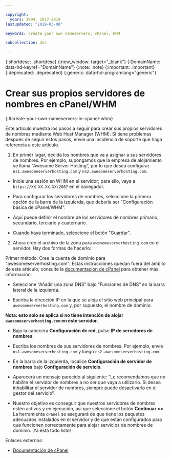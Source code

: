 ```yaml
---

copyright:
  years: 1994, 2017-2019
lastupdated: "2019-03-08"

keywords: create your own nameservers, cPanel, WHM

subcollection: dns

---
```



{:shortdesc: .shortdesc}
{:new_window: target="_blank"}
{:DomainName: data-hd-keyref="DomainName"}
{:note: .note}
{:important: .important}
{:deprecated: .deprecated}
{:generic: data-hd-programlang="generic"}

# Crear sus propios servidores de nombres en cPanel/WHM
{:#create-your-own-nameservers-in-cpanel-whm}

Este artículo muestra los pasos a seguir para crear sus propios servidores de nombres mediante Web Host Manager (WHM). Si tiene problemas después de seguir estos pasos, envíe una incidencia de soporte que haga referencia a este artículo.

1. En primer lugar, decida los nombres que va a asignar a sus servidores de nombres. Por ejemplo, supongamos que la empresa de alojamiento se llama “Awesome Server Hosting”, por lo que desea configurar `ns1.awesomeserverhosting.com` y `ns2.awesomeserverhosting.com`.

* Inicie una sesión en WHM en el servidor; para ello, vaya a `https://XX.XX.XX.XX:2087` en el navegador.

* Para configurar los servidores de nombres, seleccione la primera opción de la barra de la izquierda, que debería ser "Configuración básica de cPanel/WHM". 

 * Aquí puede definir el nombre de los servidores de nombres primario, secundario, terciario y cuaternario.

 * Cuando haya terminado, seleccione el botón "Guardar".

2. Ahora cree el archivo de la zona para `awesomeserverhosting.com` en el servidor. Hay dos formas de hacerlo:

Primer método: Cree la cuenta de dominio para "awesomeserverhosting.com". Estas instrucciones quedan fuera del ámbito de este artículo; consulte la [documentación de cPanel](http://www.cpanel.net/support/docs/11//whm/account_functions_creatnewacct.html) para obtener más información: 

   * Seleccione “Añadir una zona DNS” bajo “Funciones de DNS” en la barra lateral de la izquierda.

   * Escriba la dirección IP en la que se aloja el sitio web principal para `awesomeserverhosting.com` y, por supuesto, el nombre de dominio.

   **Nota: esto solo se aplica si no tiene intención de alojar `awesomeserverhosting.com` en este servidor.**

   * Bajo la cabecera **Configuración de red**, pulse **IP de servidores de nombres**.

   * Escriba los nombres de sus servidores de nombres. Por ejemplo, envíe `ns1.awesomeserverhosting.com` y luego `ns2.awesomeserverhosting.com`.

   * En la barra de la izquierda, localice **Configuración de servidor de nombres** bajo **Configuración de servicio**.

   * Aparecerá un mensaje parecido al siguiente: “Le recomendamos que no habilite el servidor de nombres a no ser que vaya a utilizarlo. Si desea inhabilitar el servidor de nombres, siempre puede desactivarlo en el gestor del servicio”.

   * Nuestro objetivo es conseguir que nuestros servidores de nombres estén activos y en ejecución, así que seleccione el botón **Continuar >>**. La herramienta `cPanel` se asegurará de que tiene los paquetes adecuados instalados en el servidor y de que están configurados para que funcionen correctamente para alojar servicios de nombres de dominio. ¡Ya está todo listo!

Enlaces externos:

* [Documentación de cPanel](http://www.cpanel.net/support/docs/11//whm/account_functions_creatnewacct.html)
